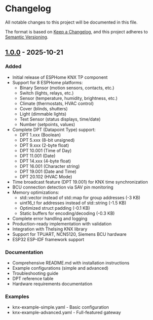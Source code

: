 # Changelog

All notable changes to this project will be documented in this file.

The format is based on [Keep a Changelog](https://keepachangelog.com/en/1.0.0/),
and this project adheres to [Semantic Versioning](https://semver.org/spec/v2.0.0.html).

## [1.0.0] - 2025-10-21

### Added
- Initial release of ESPHome KNX TP component
- Support for 8 ESPHome platforms:
  - Binary Sensor (motion sensors, contacts, etc.)
  - Switch (lights, relays, etc.)
  - Sensor (temperature, humidity, brightness, etc.)
  - Climate (thermostats, HVAC control)
  - Cover (blinds, shutters)
  - Light (dimmable lights)
  - Text Sensor (status displays, time/date)
  - Number (setpoints, values)
- Complete DPT (Datapoint Type) support:
  - DPT 1.xxx (Boolean)
  - DPT 5.xxx (8-bit unsigned)
  - DPT 9.xxx (2-byte float)
  - DPT 10.001 (Time of Day)
  - DPT 11.001 (Date)
  - DPT 14.xxx (4-byte float)
  - DPT 16.001 (Character string)
  - DPT 19.001 (Date and Time)
  - DPT 20.102 (HVAC Mode)
- Time broadcast feature (DPT 19.001) for KNX time synchronization
- BCU connection detection via SAV pin monitoring
- Memory optimizations:
  - std::vector instead of std::map for group addresses (-3 KB)
  - uint16_t for addresses instead of std::string (-1.5 KB)
  - Optimized struct padding (-0.1 KB)
  - Static buffers for encoding/decoding (-0.3 KB)
- Complete error handling and logging
- Production-ready implementation with validation
- Integration with Thelsing KNX library
- Support for TPUART, NCN5120, Siemens BCU hardware
- ESP32 ESP-IDF framework support

### Documentation
- Comprehensive README.md with installation instructions
- Example configurations (simple and advanced)
- Troubleshooting guide
- DPT reference table
- Hardware requirements documentation

### Examples
- knx-example-simple.yaml - Basic configuration
- knx-example-advanced.yaml - Full-featured gateway

[1.0.0]: https://github.com/fdepalo/esphome-knx-tp/releases/tag/v1.0.0
